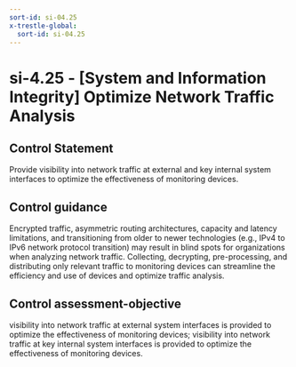 ```yaml
---
sort-id: si-04.25
x-trestle-global:
  sort-id: si-04.25
---
```


# si-4.25 - \[System and Information Integrity\] Optimize Network Traffic Analysis

## Control Statement

Provide visibility into network traffic at external and key internal system interfaces to optimize the effectiveness of monitoring devices.

## Control guidance

Encrypted traffic, asymmetric routing architectures, capacity and latency limitations, and transitioning from older to newer technologies (e.g., IPv4 to IPv6 network protocol transition) may result in blind spots for organizations when analyzing network traffic. Collecting, decrypting, pre-processing, and distributing only relevant traffic to monitoring devices can streamline the efficiency and use of devices and optimize traffic analysis.

## Control assessment-objective

visibility into network traffic at external system interfaces is provided to optimize the effectiveness of monitoring devices;
visibility into network traffic at key internal system interfaces is provided to optimize the effectiveness of monitoring devices.
